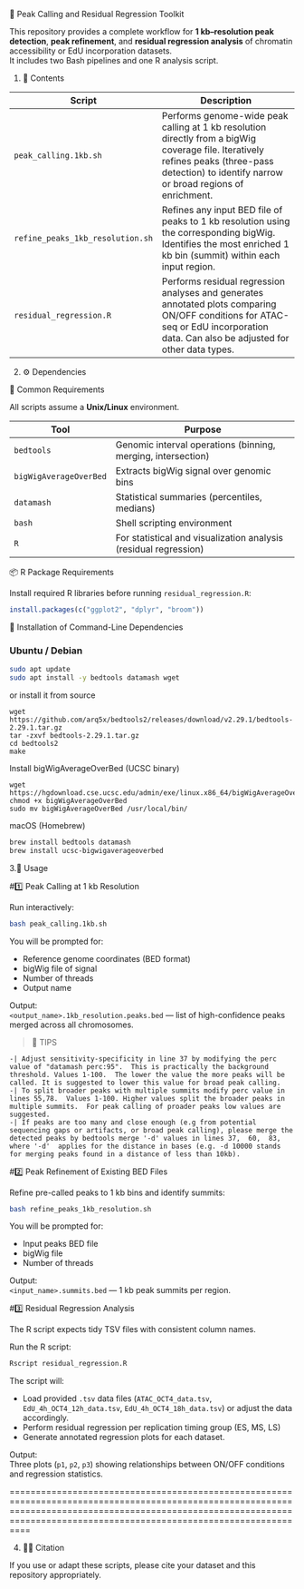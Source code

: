 🧬 Peak Calling and Residual Regression Toolkit

This repository provides a complete workflow for **1 kb–resolution peak detection**, **peak refinement**, and **residual regression analysis** of chromatin accessibility or EdU incorporation datasets.  
It includes two Bash pipelines and one R analysis script.


1. 📁 Contents

| Script | Description |
|---------|--------------|
| `peak_calling.1kb.sh` | Performs genome-wide peak calling at 1 kb resolution directly from a bigWig coverage file. Iteratively refines peaks (three-pass detection) to identify narrow or broad regions of enrichment. |
| `refine_peaks_1kb_resolution.sh` | Refines any input BED file of peaks to 1 kb resolution using the corresponding bigWig. Identifies the most enriched 1 kb bin (summit) within each input region. |
| `residual_regression.R` | Performs residual regression analyses and generates annotated plots comparing ON/OFF conditions for ATAC-seq or EdU incorporation data. Can also be adjusted for other data types. |



2. ⚙️ Dependencies

🧩 Common Requirements

All scripts assume a **Unix/Linux** environment.

| Tool | Purpose |
|------|----------|
| `bedtools` | Genomic interval operations (binning, merging, intersection) |
| `bigWigAverageOverBed` | Extracts bigWig signal over genomic bins |
| `datamash` | Statistical summaries (percentiles, medians) |
| `bash` | Shell scripting environment |
| `R` | For statistical and visualization analysis (residual regression) |


📦 R Package Requirements

Install required R libraries before running `residual_regression.R`:

```r
install.packages(c("ggplot2", "dplyr", "broom"))
```


🧱 Installation of Command-Line Dependencies

### Ubuntu / Debian

```bash
sudo apt update
sudo apt install -y bedtools datamash wget
```

or install it from source

```
wget https://github.com/arq5x/bedtools2/releases/download/v2.29.1/bedtools-2.29.1.tar.gz
tar -zxvf bedtools-2.29.1.tar.gz
cd bedtools2
make
```

Install bigWigAverageOverBed (UCSC binary)

```
wget https://hgdownload.cse.ucsc.edu/admin/exe/linux.x86_64/bigWigAverageOverBed
chmod +x bigWigAverageOverBed
sudo mv bigWigAverageOverBed /usr/local/bin/
```

macOS (Homebrew)

```bash
brew install bedtools datamash
brew install ucsc-bigwigaverageoverbed
```



3.🚀 Usage

#1️⃣ Peak Calling at 1 kb Resolution

Run interactively:

```bash
bash peak_calling.1kb.sh
```

You will be prompted for:
- Reference genome coordinates (BED format)
- bigWig file of signal
- Number of threads
- Output name

Output:  
`<output_name>.1kb_resolution.peaks.bed` — list of high-confidence peaks merged across all chromosomes.

> 🔧 TIPS
```
-| Adjust sensitivity-specificity in line 37 by modifying the perc value of "datamash perc:95".  This is practically the background threshold. Values 1-100.  The lower the value the more peaks will be called. It is suggested to lower this value for broad peak calling. 
-| To split broader peaks with multiple summits modify perc value in lines 55,78.  Values 1-100. Higher values split the broader peaks in multiple summits.  For peak calling of proader peaks low values are suggested.
-| If peaks are too many and close enough (e.g from potential sequencing gaps or artifacts, or broad peak calling), please merge the detected peaks by bedtools merge '-d' values in lines 37,  60,  83, where '-d'  applies for the distance in bases (e.g. -d 10000 stands for merging peaks found in a distance of less than 10kb).
```

#2️⃣ Peak Refinement of Existing BED Files

Refine pre-called peaks to 1 kb bins and identify summits:

```bash
bash refine_peaks_1kb_resolution.sh
```

You will be prompted for:
- Input peaks BED file
- bigWig file
- Number of threads

Output:  
`<input_name>.summits.bed` — 1 kb peak summits per region.


#3️⃣ Residual Regression Analysis

The R script expects tidy TSV files with consistent column names.

Run the R script:

```bash
Rscript residual_regression.R
```

The script will:
- Load provided `.tsv` data files (`ATAC_OCT4_data.tsv`, `EdU_4h_OCT4_12h_data.tsv`, `EdU_4h_OCT4_18h_data.tsv`) or adjust the data accordingly.
- Perform residual regression per replication timing group (ES, MS, LS)
- Generate annotated regression plots for each dataset.

Output:  
Three plots (`p1`, `p2`, `p3`) showing relationships between ON/OFF conditions and regression statistics.

============================================================================================================================================================================================================================

4. 👩‍🔬 Citation

If you use or adapt these scripts, please cite your dataset and this repository appropriately.
